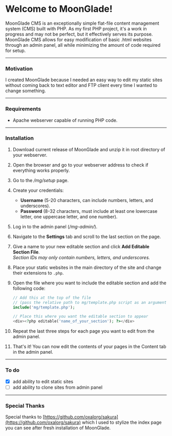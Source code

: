 # Welcome to MoonGlade!

MoonGlade CMS is an exceptionally simple flat-file content management system (CMS) built with PHP. As my first PHP project, it's a work in progress and may not be perfect, but it effectively serves its purpose. MoonGlade CMS allows for easy modification of basic .html websites through an admin panel, all while minimizing the amount of code required for setup.

---

### Motivation

I created MoonGlade because I needed an easy way to edit my static sites without coming back to text editor and FTP client every time I wanted to change something.

---

### Requirements

- Apache webserver capable of running PHP code.

---

### Installation

1. Download current release of MoonGlade and unzip it in root directory of your webserver.
2. Open the browser and go to your webserver address to check if everything works properly.
3. Go to the _/mg/setup_ page.
4. Create your credentials:
   - **Username** (5-20 characters, can include numbers, letters, and underscores).
   - **Password** (8-32 characters, must include at least one lowercase letter, one uppercase letter, and one number).
5. Log in to the admin panel (_/mg-admin/_).
6. Navigate to the **Settings** tab and scroll to the last section on the page.
7. Give a name to your new editable section and click **Add Editable Section File**.  
   _Section IDs may only contain numbers, letters, and underscores._
8. Place your static websites in the main directory of the site and change their extensions to `.php`.
9. Open the file where you want to include the editable section and add the following code:

   ```php
   // Add this at the top of the file
   // (pass the relative path to mg/template.php script as an argument)
   include('mg/template.php');

   // Place this where you want the editable section to appear
   <div><?php editable('name_of_your_section'); ?></div>
   ```

10. Repeat the last three steps for each page you want to edit from the admin panel.
11. That's it! You can now edit the contents of your pages in the Content tab in the admin panel.

---

### To do

- [x] add ability to edit static sites
- [ ] add ability to clone sites from admin panel

---

### Special Thanks

Special thanks to [https://github.com/oxalorg/sakura](https://github.com/oxalorg/sakura) which I used to stylize the index page you can see after fresh installation of MoonGlade.
